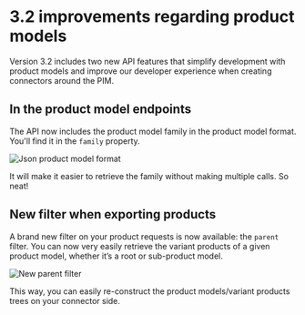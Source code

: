 # 3.2 improvements regarding product models

Version 3.2 includes two new API features that simplify development with product models and improve our developer experience when creating connectors around the PIM.

## In the product model endpoints
The API now includes the product model family in the product model format. You'll find it in the `family` property.

![Json product model format](../img/product_model_format.png)

It will make it easier to retrieve the family without making multiple calls. So neat!

## New filter when exporting products
A brand new filter on your product requests is now available: the `parent` filter. You can now very easily retrieve the variant products of a given product model, whether it’s a root or sub-product model.

![New parent filter](../img/api_parent_filter.png)

This way, you can easily re-construct the product models/variant products trees on your connector side.
